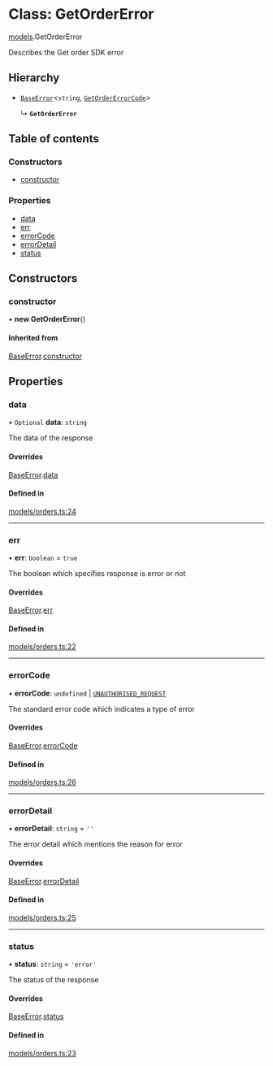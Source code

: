 # Class: GetOrderError

[models](../wiki/models).GetOrderError

Describes the Get order SDK error

## Hierarchy

- [`BaseError`](../wiki/models.BaseError)<`string`, [`GetOrderErrorCode`](../wiki/models.GetOrderErrorCode)\>

  ↳ **`GetOrderError`**

## Table of contents

### Constructors

- [constructor](../wiki/models.GetOrderError#constructor)

### Properties

- [data](../wiki/models.GetOrderError#data)
- [err](../wiki/models.GetOrderError#err)
- [errorCode](../wiki/models.GetOrderError#errorcode)
- [errorDetail](../wiki/models.GetOrderError#errordetail)
- [status](../wiki/models.GetOrderError#status)

## Constructors

### constructor

• **new GetOrderError**()

#### Inherited from

[BaseError](../wiki/models.BaseError).[constructor](../wiki/models.BaseError#constructor)

## Properties

### data

• `Optional` **data**: `string`

The data of the response

#### Overrides

[BaseError](../wiki/models.BaseError).[data](../wiki/models.BaseError#data)

#### Defined in

[models/orders.ts:24](https://gitlab.com/baliganikhil/blackmirror-sdk/-/blob/349365c/src/models/orders.ts#L24)

___

### err

• **err**: `boolean` = `true`

The boolean which specifies response is error or not

#### Overrides

[BaseError](../wiki/models.BaseError).[err](../wiki/models.BaseError#err)

#### Defined in

[models/orders.ts:22](https://gitlab.com/baliganikhil/blackmirror-sdk/-/blob/349365c/src/models/orders.ts#L22)

___

### errorCode

• **errorCode**: `undefined` \| [`UNAUTHORISED_REQUEST`](../wiki/models.GetOrderErrorCode#unauthorised_request)

The standard error code which indicates a type of error

#### Overrides

[BaseError](../wiki/models.BaseError).[errorCode](../wiki/models.BaseError#errorcode)

#### Defined in

[models/orders.ts:26](https://gitlab.com/baliganikhil/blackmirror-sdk/-/blob/349365c/src/models/orders.ts#L26)

___

### errorDetail

• **errorDetail**: `string` = `''`

The error detail which mentions the reason for error

#### Overrides

[BaseError](../wiki/models.BaseError).[errorDetail](../wiki/models.BaseError#errordetail)

#### Defined in

[models/orders.ts:25](https://gitlab.com/baliganikhil/blackmirror-sdk/-/blob/349365c/src/models/orders.ts#L25)

___

### status

• **status**: `string` = `'error'`

The status of the response

#### Overrides

[BaseError](../wiki/models.BaseError).[status](../wiki/models.BaseError#status)

#### Defined in

[models/orders.ts:23](https://gitlab.com/baliganikhil/blackmirror-sdk/-/blob/349365c/src/models/orders.ts#L23)
